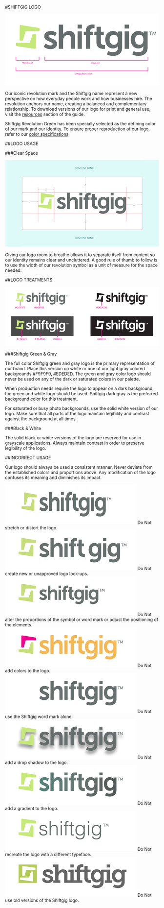 #SHIFTGIG LOGO

<section class="images example">
    <article>
        <img src="/assets/images/sg_logo_mark.png" />
    </article>
</section>

Our iconic revolution mark and the Shiftgig name represent a new perspective on how everyday people work and how businesses hire. The revolution anchors our name, creating a balanced and complementary relationship. To download versions of our logo for print and general use, visit the [resources](/content/resources/01_resources.html) section of the guide.

Shiftgig Revolution Green has been specially selected as the defining color of our mark and our identity. To ensure proper reproduction of our logo, refer to our [color specifications](/content/brand_guidelines/07_color.html).
   
##LOGO USAGE

###Clear Space

<section class="images example">
    <article>
        <img src="/assets/images/sg_logo_exterior_spacing.png" />
    </article>
</section>

Giving our logo room to breathe allows it to separate itself from content so our identity remains clear and uncluttered. A good rule of thumb to follow is to use the width of our revolution symbol as a unit of measure for the space needed.

##LOGO TREATMENTS

<section class="images example">
    <article>
        <img src="/assets/images/sg_logo_variants.png" />
    </article>
</section>

###Shiftgig Green & Gray

The full color Shiftgig green and gray logo is the primary representation of our brand. Place this version on white or one of our light gray colored backgrounds #F9F9F9, #EDEDED. The green and gray color logo should never be used on any of the dark or saturated colors in our palette. 

When production needs require the logo to appear on a dark background, the green and white logo should be used. Shiftgig dark gray is the preferred background color for this treatment.

For saturated or busy photo backgrounds, use the solid white version of our logo. Make sure that all parts of the logo maintain legibility and contrast against the background at all times.

###Black & White

The solid black or white versions of the logo are reserved for use in grayscale applications. Always maintain contrast in order to preserve legibility of the logo.

##INCORRECT USAGE

Our logo should always be used a consistent manner. Never deviate from the established colors and proportions above. Any modification of the logo confuses its meaning and diminishes its impact.


<section class="images two-up example">
     <article>
        <img src="/assets/images/sg_logo_bad_8.png" />
        <caption class="do-not">Do Not stretch or distort the logo.</caption>
    </article>
    <article>
        <img src="/assets/images/sg_logo_bad_5.png" />
        <caption class="do-not">Do Not create new or unapproved logo lock-ups.</caption>
    </article>
    <article>
        <img src="/assets/images/sg_logo_bad_7.png" />
        <caption class="do-not">Do Not alter the proportions of the symbol or word mark or adjust the positioning of the elements.</caption>
    </article>
    <article>
        <img src="/assets/images/sg_logo_bad_4.png" />
        <caption class="do-not">Do Not add colors to the logo.</caption>
    </article>
    <article>
        <img src="/assets/images/sg_logo_bad_6.png" />
        <caption class="do-not">Do Not use the Shiftgig word mark alone.</caption>
    </article>
    <article>
        <img src="/assets/images/sg_logo_bad_1.png" />
        <caption class="do-not">Do Not add a drop shadow to the logo.</caption>
    </article>
    <article>
        <img src="/assets/images/sg_logo_bad_2.png" />
        <caption class="do-not">Do Not add a gradient to the logo.</caption>
    </article>
    <article>
        <img src="/assets/images/sg_logo_bad_3.png" />
        <caption class="do-not">Do Not recreate the logo with a different typeface.</caption>
    </article>
    <article>
        <img src="/assets/images/sg_logo_bad_9.png" />
        <caption class="do-not">Do Not use old versions of the Shiftgig logo.</caption>
    </article>
</section>